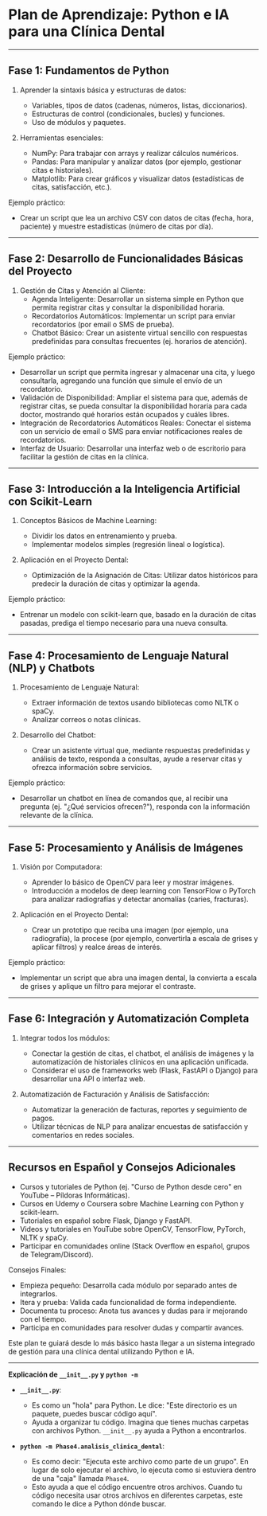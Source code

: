# Plan de Aprendizaje: Python e IA para una Clínica Dental

---

## Fase 1: Fundamentos de Python

1.  Aprender la sintaxis básica y estructuras de datos:
    * Variables, tipos de datos (cadenas, números, listas, diccionarios).
    * Estructuras de control (condicionales, bucles) y funciones.
    * Uso de módulos y paquetes.

2.  Herramientas esenciales:
    * NumPy: Para trabajar con arrays y realizar cálculos numéricos.
    * Pandas: Para manipular y analizar datos (por ejemplo, gestionar citas e historiales).
    * Matplotlib: Para crear gráficos y visualizar datos (estadísticas de citas, satisfacción, etc.).

Ejemplo práctico:

* Crear un script que lea un archivo CSV con datos de citas (fecha, hora, paciente) y muestre estadísticas (número de citas por día).

---

## Fase 2: Desarrollo de Funcionalidades Básicas del Proyecto

1.  Gestión de Citas y Atención al Cliente:
    * Agenda Inteligente: Desarrollar un sistema simple en Python que permita registrar citas y consultar la disponibilidad horaria.
    * Recordatorios Automáticos: Implementar un script para enviar recordatorios (por email o SMS de prueba).
    * Chatbot Básico: Crear un asistente virtual sencillo con respuestas predefinidas para consultas frecuentes (ej. horarios de atención).

Ejemplo práctico:

* Desarrollar un script que permita ingresar y almacenar una cita, y luego consultarla, agregando una función que simule el envío de un recordatorio.
* Validación de Disponibilidad: Ampliar el sistema para que, además de registrar citas, se pueda consultar la disponibilidad horaria para cada doctor, mostrando qué horarios están ocupados y cuáles libres.
* Integración de Recordatorios Automáticos Reales: Conectar el sistema con un servicio de email o SMS para enviar notificaciones reales de recordatorios.
* Interfaz de Usuario: Desarrollar una interfaz web o de escritorio para facilitar la gestión de citas en la clínica.

---

## Fase 3: Introducción a la Inteligencia Artificial con Scikit-Learn

1.  Conceptos Básicos de Machine Learning:
    * Dividir los datos en entrenamiento y prueba.
    * Implementar modelos simples (regresión lineal o logística).

2.  Aplicación en el Proyecto Dental:
    * Optimización de la Asignación de Citas: Utilizar datos históricos para predecir la duración de citas y optimizar la agenda.

Ejemplo práctico:

* Entrenar un modelo con scikit-learn que, basado en la duración de citas pasadas, prediga el tiempo necesario para una nueva consulta.

---

## Fase 4: Procesamiento de Lenguaje Natural (NLP) y Chatbots

1.  Procesamiento de Lenguaje Natural:
    * Extraer información de textos usando bibliotecas como NLTK o spaCy.
    * Analizar correos o notas clínicas.

2.  Desarrollo del Chatbot:
    * Crear un asistente virtual que, mediante respuestas predefinidas y análisis de texto, responda a consultas, ayude a reservar citas y ofrezca información sobre servicios.

Ejemplo práctico:

* Desarrollar un chatbot en línea de comandos que, al recibir una pregunta (ej. "¿Qué servicios ofrecen?"), responda con la información relevante de la clínica.

---

## Fase 5: Procesamiento y Análisis de Imágenes

1.  Visión por Computadora:
    * Aprender lo básico de OpenCV para leer y mostrar imágenes.
    * Introducción a modelos de deep learning con TensorFlow o PyTorch para analizar radiografías y detectar anomalías (caries, fracturas).

2.  Aplicación en el Proyecto Dental:
    * Crear un prototipo que reciba una imagen (por ejemplo, una radiografía), la procese (por ejemplo, convertirla a escala de grises y aplicar filtros) y realce áreas de interés.

Ejemplo práctico:

* Implementar un script que abra una imagen dental, la convierta a escala de grises y aplique un filtro para mejorar el contraste.

---

## Fase 6: Integración y Automatización Completa

1.  Integrar todos los módulos:
    * Conectar la gestión de citas, el chatbot, el análisis de imágenes y la automatización de historiales clínicos en una aplicación unificada.
    * Considerar el uso de frameworks web (Flask, FastAPI o Django) para desarrollar una API o interfaz web.

2.  Automatización de Facturación y Análisis de Satisfacción:
    * Automatizar la generación de facturas, reportes y seguimiento de pagos.
    * Utilizar técnicas de NLP para analizar encuestas de satisfacción y comentarios en redes sociales.

---

## Recursos en Español y Consejos Adicionales

* Cursos y tutoriales de Python (ej. "Curso de Python desde cero" en YouTube – Píldoras Informáticas).
* Cursos en Udemy o Coursera sobre Machine Learning con Python y scikit-learn.
* Tutoriales en español sobre Flask, Django y FastAPI.
* Videos y tutoriales en YouTube sobre OpenCV, TensorFlow, PyTorch, NLTK y spaCy.
* Participar en comunidades online (Stack Overflow en español, grupos de Telegram/Discord).

Consejos Finales:

* Empieza pequeño: Desarrolla cada módulo por separado antes de integrarlos.
* Itera y prueba: Valida cada funcionalidad de forma independiente.
* Documenta tu proceso: Anota tus avances y dudas para ir mejorando con el tiempo.
* Participa en comunidades para resolver dudas y compartir avances.

Este plan te guiará desde lo más básico hasta llegar a un sistema integrado de gestión para una clínica dental utilizando Python e IA.

---

**Explicación de `__init__.py` y `python -m`**

* **`__init__.py`**:
    * Es como un "hola" para Python. Le dice: "Este directorio es un paquete, puedes buscar código aquí".
    * Ayuda a organizar tu código. Imagina que tienes muchas carpetas con archivos Python. `__init__.py` ayuda a Python a encontrarlos.

* **`python -m Phase4.analisis_clinica_dental`**:
    * Es como decir: "Ejecuta este archivo como parte de un grupo". En lugar de solo ejecutar el archivo, lo ejecuta como si estuviera dentro de una "caja" llamada `Phase4`.
    * Esto ayuda a que el código encuentre otros archivos. Cuando tu código necesita usar otros archivos en diferentes carpetas, este comando le dice a Python dónde buscar.